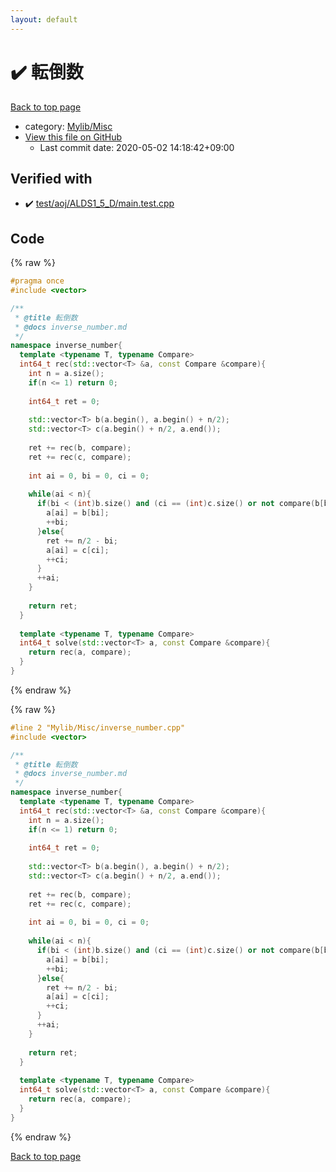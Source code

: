 ```yaml
---
layout: default
---
```


<!-- mathjax config similar to math.stackexchange -->
<script type="text/javascript" async
  src="https://cdnjs.cloudflare.com/ajax/libs/mathjax/2.7.5/MathJax.js?config=TeX-MML-AM_CHTML">
</script>
<script type="text/x-mathjax-config">
  MathJax.Hub.Config({
    TeX: { equationNumbers: { autoNumber: "AMS" }},
    tex2jax: {
      inlineMath: [ ['$','$'] ],
      processEscapes: true
    },
    "HTML-CSS": { matchFontHeight: false },
    displayAlign: "left",
    displayIndent: "2em"
  });
</script>

<script type="text/javascript" src="https://cdnjs.cloudflare.com/ajax/libs/jquery/3.4.1/jquery.min.js"></script>
<script src="https://cdn.jsdelivr.net/npm/jquery-balloon-js@1.1.2/jquery.balloon.min.js" integrity="sha256-ZEYs9VrgAeNuPvs15E39OsyOJaIkXEEt10fzxJ20+2I=" crossorigin="anonymous"></script>
<script type="text/javascript" src="../../../assets/js/copy-button.js"></script>
<link rel="stylesheet" href="../../../assets/css/copy-button.css" />


# :heavy_check_mark: 転倒数

<a href="../../../index.html">Back to top page</a>

* category: <a href="../../../index.html#3aaad417c82174440088b5eea559262a">Mylib/Misc</a>
* <a href="{{ site.github.repository_url }}/blob/master/Mylib/Misc/inverse_number.cpp">View this file on GitHub</a>
    - Last commit date: 2020-05-02 14:18:42+09:00




## Verified with

* :heavy_check_mark: <a href="../../../verify/test/aoj/ALDS1_5_D/main.test.cpp.html">test/aoj/ALDS1_5_D/main.test.cpp</a>


## Code

<a id="unbundled"></a>
{% raw %}
```cpp
#pragma once
#include <vector>

/**
 * @title 転倒数
 * @docs inverse_number.md
 */
namespace inverse_number{
  template <typename T, typename Compare>
  int64_t rec(std::vector<T> &a, const Compare &compare){
    int n = a.size();
    if(n <= 1) return 0;
    
    int64_t ret = 0;
    
    std::vector<T> b(a.begin(), a.begin() + n/2);
    std::vector<T> c(a.begin() + n/2, a.end());
    
    ret += rec(b, compare);
    ret += rec(c, compare);
    
    int ai = 0, bi = 0, ci = 0;
    
    while(ai < n){
      if(bi < (int)b.size() and (ci == (int)c.size() or not compare(b[bi], c[ci]))){
        a[ai] = b[bi];
        ++bi;
      }else{
        ret += n/2 - bi;
        a[ai] = c[ci];
        ++ci;
      }
      ++ai;
    }
  
    return ret;
  }
    
  template <typename T, typename Compare>
  int64_t solve(std::vector<T> a, const Compare &compare){
    return rec(a, compare);
  }
}

```
{% endraw %}

<a id="bundled"></a>
{% raw %}
```cpp
#line 2 "Mylib/Misc/inverse_number.cpp"
#include <vector>

/**
 * @title 転倒数
 * @docs inverse_number.md
 */
namespace inverse_number{
  template <typename T, typename Compare>
  int64_t rec(std::vector<T> &a, const Compare &compare){
    int n = a.size();
    if(n <= 1) return 0;
    
    int64_t ret = 0;
    
    std::vector<T> b(a.begin(), a.begin() + n/2);
    std::vector<T> c(a.begin() + n/2, a.end());
    
    ret += rec(b, compare);
    ret += rec(c, compare);
    
    int ai = 0, bi = 0, ci = 0;
    
    while(ai < n){
      if(bi < (int)b.size() and (ci == (int)c.size() or not compare(b[bi], c[ci]))){
        a[ai] = b[bi];
        ++bi;
      }else{
        ret += n/2 - bi;
        a[ai] = c[ci];
        ++ci;
      }
      ++ai;
    }
  
    return ret;
  }
    
  template <typename T, typename Compare>
  int64_t solve(std::vector<T> a, const Compare &compare){
    return rec(a, compare);
  }
}

```
{% endraw %}

<a href="../../../index.html">Back to top page</a>

